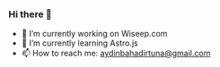 ### Hi there 👋

- 🔭 I’m currently working on Wiseep.com
- 🌱 I’m currently learning Astro.js
- 📫 How to reach me: aydinbahadirtuna@gmail.com


